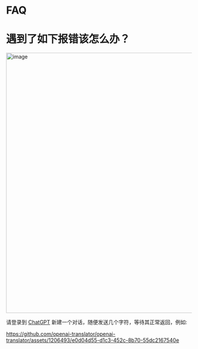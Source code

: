 FAQ
===

# 遇到了如下报错该怎么办？

<img width="704" alt="image" src="https://github.com/openai-translator/openai-translator/assets/1206493/be75f564-21ba-4531-8875-7cd5e8bc554b">

请登录到 [ChatGPT](https://chat.openai.com/) 新建一个对话，随便发送几个字符，等待其正常返回，例如:

https://github.com/openai-translator/openai-translator/assets/1206493/e0d04d55-d1c3-452c-8b70-55dc2167540e


